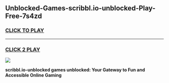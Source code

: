 
## Unblocked-Games-scribbl.io-unblocked-Play-Free-7s4zd
<h3>
<a href="https://premium76.site?title=scribbl.io-unblocked&ref=10A">CLICK TO PLAY</a></h3>
<hr>

<h3>
<a href="https://premium76.site?title=scribbl.io-unblocked&ref=10A">CLICK 2 PLAY</a>
  
</h3>

<a href="https://premium76.site?title=scribbl.io-unblocked&ref=10A"><img src="https://clearcache.store/games.png"></a>


**scribbl.io-unblocked games unblocked: Your Gateway to Fun and Accessible Online Gaming**
